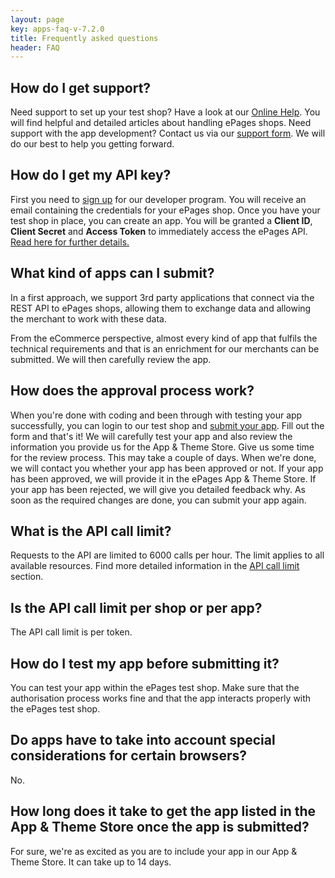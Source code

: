 ```yaml
---
layout: page
key: apps-faq-v-7.2.0
title: Frequently asked questions
header: FAQ
---
```


## How do I get support?

Need support to set up your test shop?
Have a look at our [Online Help](https://www.online-help-center.com/).
You will find helpful and detailed articles about handling ePages shops.
Need support with the app development?
Contact us via our [support form](https://developer.epages.com/support/).
We will do our best to help you getting forward.

## How do I get my API key?

First you need to [sign up](page:apps-overview#registration) for our developer program.
You will receive an email containing the credentials for your ePages shop.
Once you have your test shop in place, you can create an app.
You will be granted a **Client ID**, **Client Secret** and **Access Token** to immediately access the ePages API.
[Read here for further details.](page:apps-create)

## What kind of apps can I submit?

In a first approach, we support 3rd party applications that connect via the REST API to ePages shops, allowing them to exchange data and allowing the merchant to work with these data.

From the eCommerce perspective, almost every kind of app that fulfils the technical requirements and that is an enrichment for our merchants can be submitted.
We will then carefully review the app.

## How does the approval process work?

When you're done with coding and been through with testing your app successfully, you can login to our test shop and [submit your app](page:apps-submit).
Fill out the form and that's it!
We will carefully test your app and also review the information you provide us for the App & Theme Store.
Give us some time for the review process.
This may take a couple of days. When we're done, we will contact you whether your app has been approved or not.
If your app has been approved, we will provide it in the ePages App & Theme Store.
If your app has been rejected, we will give you detailed feedback why.
As soon as the required changes are done, you can submit your app again.

## What is the API call limit?

Requests to the API are limited to 6000 calls per hour.
The limit applies to all available resources.
Find more detailed information in the [API call limit](page:apps-api-call-limit) section.

## Is the API call limit per shop or per app?

The API call limit is per token.

## How do I test my app before submitting it?

You can test your app within the ePages test shop.
Make sure that the authorisation process works fine and that the app interacts properly with the ePages test shop.

## Do apps have to take into account special considerations for certain browsers?

No.

## How long does it take to get the app listed in the App & Theme Store once the app is submitted?

For sure, we're as excited as you are to include your app in our App & Theme Store.
It can take up to 14 days.
